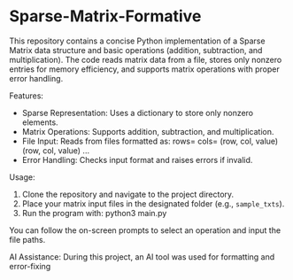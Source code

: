 # Sparse-Matrix-Formative
This repository contains a concise Python implementation of a Sparse Matrix data structure and basic operations (addition, subtraction, and multiplication). The code reads matrix data from a file, stores only nonzero entries for memory efficiency, and supports matrix operations with proper error handling.

Features:
- Sparse Representation: Uses a dictionary to store only nonzero elements.
- Matrix Operations: Supports addition, subtraction, and multiplication.
- File Input: Reads from files formatted as:
  rows=<number>
  cols=<number>
  (row, col, value)
  (row, col, value)
  ...
- Error Handling: Checks input format and raises errors if invalid.

Usage:
1. Clone the repository and navigate to the project directory.
2. Place your matrix input files in the designated folder (e.g., `sample_txts`).
3. Run the program with:
python3 main.py


You can follow the on-screen prompts to select an operation and input the file paths.

AI Assistance:
During this project, an AI tool was used for formatting and error-fixing



